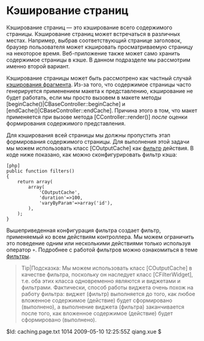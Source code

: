 Кэширование страниц
===================

Кэширование страниц — это кэширование всего содержимого страницы. Кэширование
страниц может встречаться в различных местах. Например, выбрав соответствующий
странице заголовок, браузер пользователя может кэшировать просматриваемую
страницу на некоторое время. Веб-приложение также может само хранить содержимое
страницы в кэше. В данном подразделе мы рассмотрим именно второй вариант.

Кэширование страницы может быть рассмотрено как частный случай [кэширования
фрагмента](/doc/guide/caching.fragment). Из-за того, что содержимое страницы
часто генерируется применением макета к представлению, кэширование не будет
работать, если мы просто вызовем в макете методы
[beginCache()|CBaseController::beginCache] и
[endCache()|CBaseController::endCache]. Причина этого в том, что
макет применяется при вызове метода [CController::render()] *после* оценки
формирования содержимого представления.

Для кэширования всей страницы мы должны пропустить этап формирования
содержимого страницы. Для выполнения этой задачи мы можем использовать класс
[COutputCache] как  [фильтр](/doc/guide/basics.controller#filter) действия.
В коде ниже показано, как можно сконфигурировать фильтр кэша:

~~~
[php]
public function filters()
{
	return array(
		array(
			'COutputCache',
			'duration'=>100,
			'varyByParam'=>array('id'),
		),
	);
}
~~~

Вышеприведенная конфигурация фильтра создает фильтр, применяемый ко всем
действиям контроллера. Мы можем ограничить это поведение одним или 
несколькими действиями только используя оператор `+`.
Подробнее с работой фильтров можно ознакомиться в теме
[фильтры](/doc/guide/basics.controller#filter).

> Tip|Подсказка: Мы можем использовать класс [COutputCache] в качестве фильтра,
поскольку он наследует класс [CFilterWidget], т.е. оба этих класса одновременно
являются и виджетами и фильтрами. Фактически, способ работы виджета очень похож
на работу фильтра: виджет (фильтр) выполняется до того, как любое вложенное
содержимое (действие) будет сформировано (выполнено), а выполнение виджета
(фильтра) заканчивается после того, как вложенное содержимое (действие)
будет сформировано (выполнено).

<div class="revision">$Id: caching.page.txt 1014 2009-05-10 12:25:55Z qiang.xue $</div>